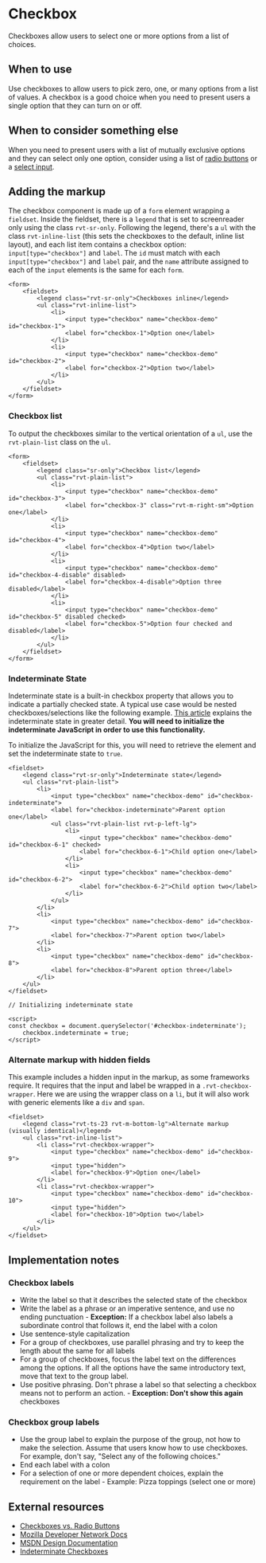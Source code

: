 # Checkbox

Checkboxes allow users to select one or more options from a list of choices.

## When to use

Use checkboxes to allow users to pick zero, one, or many options from a list of values. A checkbox is a good choice when you need to present users a single option that they can turn on or off.

## When to consider something else

When you need to present users with a list of mutually exclusive options and they can select only one option, consider using a list of [radio buttons](#) or a [select input](#).

## Adding the markup

The checkbox component is made up of a `form` element wrapping a `fieldset`. Inside the fieldset, there is a `legend` that is set to screenreader only using the class `rvt-sr-only`. Following the legend, there's a `ul` with the class `rvt-inline-list` (this sets the checkboxes to the default, inline list layout), and each list item contains a checkbox option: `input[type="checkbox"]` and `label`. The `id` must match with each `input[type="checkbox"]` and `label` pair, and the `name` attribute assigned to each of the `input` elements is the same for each `form`.

```
<form>
    <fieldset>
        <legend class="rvt-sr-only">Checkboxes inline</legend>
        <ul class="rvt-inline-list">
            <li>
                <input type="checkbox" name="checkbox-demo" id="checkbox-1">
                <label for="checkbox-1">Option one</label>
            </li>
            <li>
                <input type="checkbox" name="checkbox-demo" id="checkbox-2">
                <label for="checkbox-2">Option two</label>
            </li>
        </ul>
    </fieldset>
</form>
```

### Checkbox list

To output the checkboxes similar to the vertical orientation of a `ul`, use the `rvt-plain-list` class on the `ul`.

```
<form>
    <fieldset>
        <legend class="sr-only">Checkbox list</legend>
        <ul class="rvt-plain-list">
            <li>
                <input type="checkbox" name="checkbox-demo" id="checkbox-3">
                <label for="checkbox-3" class="rvt-m-right-sm">Option one</label>
            </li>
            <li>
                <input type="checkbox" name="checkbox-demo" id="checkbox-4">
                <label for="checkbox-4">Option two</label>
            </li>
            <li>
                <input type="checkbox" name="checkbox-demo" id="checkbox-4-disable" disabled>
                <label for="checkbox-4-disable">Option three disabled</label>
            </li>
            <li>
                <input type="checkbox" name="checkbox-demo" id="checkbox-5" disabled checked>
                <label for="checkbox-5">Option four checked and disabled</label>
            </li>
        </ul>
    </fieldset>
</form>
```

### Indeterminate State

Indeterminate state is a built-in checkbox property that allows you to indicate a partially checked state. A typical use case would be nested checkboxes/selections like the following example. [This article](#) explains the indeterminate state in greater detail. **You will need to initialize the indeterminate JavaScript in order to use this functionality.**

To initialize the JavaScript for this, you will need to retrieve the element and set the indeterminate state to `true`.

```
<fieldset>
    <legend class="rvt-sr-only">Indeterminate state</legend>
    <ul class="rvt-plain-list">
        <li>
            <input type="checkbox" name="checkbox-demo" id="checkbox-indeterminate">
            <label for="checkbox-indeterminate">Parent option one</label>
            <ul class="rvt-plain-list rvt-p-left-lg">
                <li>
                    <input type="checkbox" name="checkbox-demo" id="checkbox-6-1" checked>
                    <label for="checkbox-6-1">Child option one</label>
                </li>
                <li>
                    <input type="checkbox" name="checkbox-demo" id="checkbox-6-2">
                    <label for="checkbox-6-2">Child option two</label>
                </li>
            </ul>
        </li>
        <li>
            <input type="checkbox" name="checkbox-demo" id="checkbox-7">
            <label for="checkbox-7">Parent option two</label>
        </li>
        <li>
            <input type="checkbox" name="checkbox-demo" id="checkbox-8">
            <label for="checkbox-8">Parent option three</label>
        </li>
    </ul>
</fieldset>

// Initializing indeterminate state

<script>
const checkbox = document.querySelector('#checkbox-indeterminate');
    checkbox.indeterminate = true;
</script>
```

### Alternate markup with hidden fields

This example includes a hidden input in the markup, as some frameworks require. It requires that the input and label be wrapped in a `.rvt-checkbox-wrapper`. Here we are using the wrapper class on a `li`, but it will also work with generic elements like a `div` and `span`.

```
<fieldset>
    <legend class="rvt-ts-23 rvt-m-bottom-lg">Alternate markup (visually identical)</legend>
    <ul class="rvt-inline-list">
        <li class="rvt-checkbox-wrapper">
            <input type="checkbox" name="checkbox-demo" id="checkbox-9">
            <input type="hidden">
            <label for="checkbox-9">Option one</label>
        </li>
        <li class="rvt-checkbox-wrapper">
            <input type="checkbox" name="checkbox-demo" id="checkbox-10">
            <input type="hidden">
            <label for="checkbox-10">Option two</label>
        </li>
    </ul>
</fieldset>
```

## Implementation notes

### Checkbox labels

- Write the label so that it describes the selected state of the checkbox
- Write the label as a phrase or an imperative sentence, and use no ending punctuation
        - **Exception:** If a checkbox label also labels a subordinate control that follows it, end the label with a colon
- Use sentence-style capitalization
- For a group of checkboxes, use parallel phrasing and try to keep the length about the same for all labels
- For a group of checkboxes, focus the label text on the differences among the options. If all the options have the same introductory text, move that text to the group label.
- Use positive phrasing. Don't phrase a label so that selecting a checkbox means not to perform an action.
        - **Exception: Don't show this again** checkboxes

### Checkbox group labels

- Use the group label to explain the purpose of the group, not how to make the selection. Assume that users know how to use checkboxes. For example, don't say, "Select any of the following choices."
- End each label with a colon
- For a selection of one or more dependent choices, explain the requirement on the label
        - Example: Pizza toppings (select one or more)

## External resources

- [Checkboxes vs. Radio Buttons](https://www.nngroup.com/articles/checkboxes-vs-radio-buttons/)
- [Mozilla Developer Network Docs](https://developer.mozilla.org/en-US/docs/Web/HTML/Element/input/checkbox)
- [MSDN Design Documentation](https://msdn.microsoft.com/en-us/library/windows/desktop/dn742401.aspx)
- [Indeterminate Checkboxes](https://css-tricks.com/indeterminate-checkboxes/)